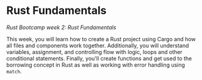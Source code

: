 # Rust Fundamentals

_Rust Bootcamp week 2: Rust Fundamentals_

This week, you will learn how to create a Rust project using Cargo and how all files and components work together. Additionally, you will understand variables, assignment, and controlling flow with logic, loops and other conditional statements. Finally, you'll create functions and get used to the borrowing concept in Rust as well as working with error handling using `match`.
